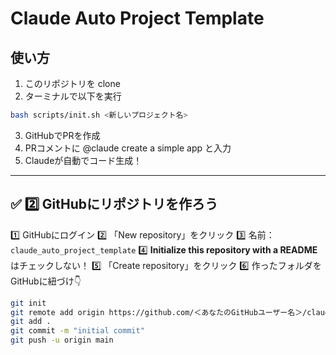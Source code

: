 # Claude Auto Project Template

## 使い方

1. このリポジトリを clone
2. ターミナルで以下を実行

```bash
bash scripts/init.sh <新しいプロジェクト名>
```

3. GitHubでPRを作成
4. PRコメントに @claude create a simple app と入力
5. Claudeが自動でコード生成！

---

## ✅ 2️⃣ GitHubにリポジトリを作ろう

1️⃣ GitHubにログイン
2️⃣ 「New repository」をクリック
3️⃣ 名前：`claude_auto_project_template`
4️⃣ **Initialize this repository with a README** はチェックしない！
5️⃣ 「Create repository」をクリック
6️⃣ 作ったフォルダをGitHubに紐づけ👇

```bash
git init
git remote add origin https://github.com/＜あなたのGitHubユーザー名＞/claude_auto_project_template.git
git add .
git commit -m "initial commit"
git push -u origin main
```